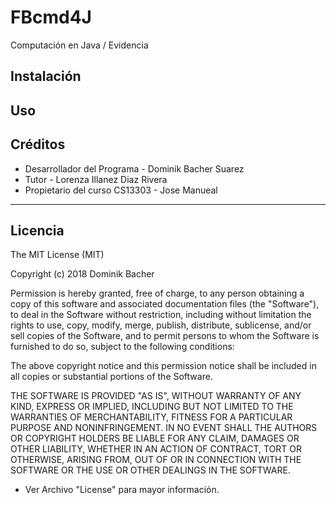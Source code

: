 # FBcmd4J
Computación en Java / Evidencia

## Instalación

## Uso

## Créditos

* Desarrollador del Programa - Dominik Bacher Suarez
* Tutor - Lorenza Illanez Diaz Rivera
* Propietario del curso CS13303 - Jose Manueal

----------------------

## Licencia

The MIT License (MIT)

Copyright (c) 2018 Dominik Bacher

Permission is hereby granted, free of charge, to any person obtaining a copy of this software and associated documentation files (the "Software"), to deal in the Software without restriction, including without limitation the rights to use, copy, modify, merge, publish, distribute, sublicense, and/or sell copies of the Software, and to permit persons to whom the Software is furnished to do so, subject to the following conditions:

The above copyright notice and this permission notice shall be included in all copies or substantial portions of the Software.

THE SOFTWARE IS PROVIDED "AS IS", WITHOUT WARRANTY OF ANY KIND, EXPRESS OR IMPLIED, INCLUDING BUT NOT LIMITED TO THE WARRANTIES OF MERCHANTABILITY, FITNESS FOR A PARTICULAR PURPOSE AND NONINFRINGEMENT. IN NO EVENT SHALL THE AUTHORS OR COPYRIGHT HOLDERS BE LIABLE FOR ANY CLAIM, DAMAGES OR OTHER LIABILITY, WHETHER IN AN ACTION OF CONTRACT, TORT OR OTHERWISE, ARISING FROM, OUT OF OR IN CONNECTION WITH THE SOFTWARE OR THE USE OR OTHER DEALINGS IN THE SOFTWARE.

* Ver Archivo "License" para mayor información.
